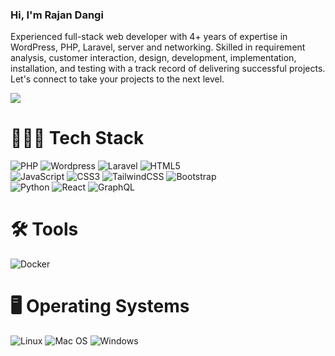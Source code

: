 ### Hi, I'm Rajan Dangi

Experienced full-stack web developer with 4+ years of expertise in WordPress, PHP, Laravel, server and networking. Skilled in requirement analysis, customer interaction, design, development, implementation, installation, and testing with a track record of delivering successful projects. Let's connect to take your projects to the next level.

<!-- GitHub stats from https://github.com/anuraghazra/github-readme-stats -->
![](https://github-readme-stats.vercel.app/api?username=xsol05&theme=radical&hide_border=false&include_all_commits=true&count_private=true)<br/>


# 👨🏻‍💻 Tech Stack
<!-- Badges from https://github.com/Ileriayo/markdown-badges -->
![PHP](https://img.shields.io/badge/php-7A86B8?style=for-the-badge&logo=php&logoColor=white)
![Wordpress](https://img.shields.io/badge/wordpress-%2320232a.svg?style=for-the-badge&logo=wordpress&logoColor=white)
![Laravel](https://img.shields.io/badge/laravel-%23E34F26.svg?style=for-the-badge&logo=laravel&logoColor=white)
![HTML5](https://img.shields.io/badge/html5-%23E34F26.svg?style=for-the-badge&logo=html5&logoColor=white)</br>
![JavaScript](https://img.shields.io/badge/javascript-%23323330.svg?style=for-the-badge&logo=javascript&logoColor=%23F7DF1E)
![CSS3](https://img.shields.io/badge/css3-%231572B6.svg?style=for-the-badge&logo=css3&logoColor=white)
![TailwindCSS](https://img.shields.io/badge/tailwindcss-%2338B2AC.svg?style=for-the-badge&logo=tailwind-css&logoColor=white)
![Bootstrap](https://img.shields.io/badge/Bootstrap-%2338B2AC.svg?style=for-the-badge&logo=bootstrap&logoColor=white)<br/>
![Python](https://img.shields.io/badge/python-3670A0?style=for-the-badge&logo=python&logoColor=ffdd54)
![React](https://img.shields.io/badge/react-%2320232a.svg?style=for-the-badge&logo=react&logoColor=%2361DAFB)
![GraphQL](https://img.shields.io/badge/-GraphQL-E10098?style=for-the-badge&logo=graphql&logoColor=white)

# 🛠️ Tools
![Docker](https://img.shields.io/badge/docker-3670A0?style=for-the-badge&logo=docker&logoColor=white)

# 🖥️ Operating Systems
![Linux](https://img.shields.io/badge/linux-%23E34F26.svg?style=for-the-badge&logo=linux&logoColor=white)
![Mac OS](https://img.shields.io/badge/mac%20os%20-020202?style=for-the-badge&logo=apple&logoColor=white)
![Windows](https://img.shields.io/badge/Windows-00084d?style=for-the-badge&logo=windows&logoColor=white)
